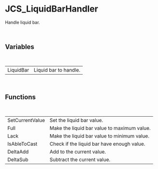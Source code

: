 <!--
   - $File: JCS_LiquidBarHandler.html $
   - $Date: 2018-10-01 14:41:49 $
   - $Revision: $
   - $Creator: Jen-Chieh Shen $
   - $Notice: See LICENSE.txt for modification and distribution information
   -                   Copyright © 2018 by Shen, Jen-Chieh $
-->


<div id="content-header">
  <h1>JCS_LiquidBarHandler</h1>
</div>

<p>
  Handle liquid bar.
</p>


<br/>
<h2>Variables</h2>
<br/>

<table>
  <tr>
    <td>LiquidBar</td>
    <td>Liquid bar to handle.</td>
  </tr>
</table>


<br/>
<h2>Functions</h2>
<br/>

<table>
  <tr>
    <td>SetCurrentValue</td>
    <td>Set the liquid bar value.</td>
  </tr>
  <tr>
    <td>Full</td>
    <td>Make the liquid bar value to maximum value.</td>
  </tr>
  <tr>
    <td>Lack</td>
    <td>Make the liquid bar value to minimum value.</td>
  </tr>
  <tr>
    <td>IsAbleToCast</td>
    <td>Check if the liquid bar have enough value.</td>
  </tr>
  <tr>
    <td>DeltaAdd</td>
    <td>Add to the current value.</td>
  </tr>
  <tr>
    <td>DeltaSub</td>
    <td>Subtract the current value.</td>
  </tr>
</table>
